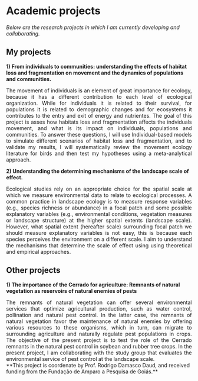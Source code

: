 ---
---

# Academic projects

   *Below are the research projects in which I am currently developing and collaborating.*
    <br />
## My projects

  **1) From individuals to communities: understanding the effects of habitat loss and fragmentation on movement and the dynamics of populations and communities.**
 <br />
  <div style="text-align: justify">The movement of individuals is an element of great importance for ecology, because it has a different contribution to each level of ecological 
  organization. While for individuals it is related to their survival, for populations it is related to demographic changes and for ecosystems it contributes to the entry and exit 
  of energy and nutrientes. The goal of this project is asses how habitats loss and fragmentation affects the indviduals movement, and what is its impact on individuals, 
  populations and communities. To answer these questions, I will use Individual-based models to simulate different scenarios of habitat loss and fragmentation, and to validate my 
  results, I will systematically review the movement ecology literature for birds and then test my hypotheses using a meta-analytical approach. </div>
     
  **2) Understanding the determining mechanisms of the landscape scale of effect.**
 <br />
  <div style="text-align: justify">Ecological studies rely on an appropriate choice for the spatial scale at which we measure environmental data to relate to ecological 
  processes. A common practice in landscape ecology is to measure response variables (e.g., species richness or abundance) in a focal patch and some possible explanatory variables 
  (e.g., environmental conditions, vegetation measures or landscape structure) at the higher spatial extents (landscape scale). However, what spatial extent (hereafter scale) 
  surrounding focal patch we should measure explanatory variables is not easy, this is because each species perceives the environment on a different scale. I aim to understand the 
  mechanisms that determine the scale of effect using using theoretical and empirical approaches. </div>
    
## Other projects

  **1) The importance of the Cerrado for agriculture: Remnants of natural vegetation as reservoirs of natural enemies of pests**
 <br />
  <div style="text-align: justify">The remnants of natural vegetation can offer several environmental services that optimize agricultural production, such as water control, 
  pollination and natural pest control. In the latter case, the remnants of natural vegetation favor the maintenance of natural enemies by offering various resources to these 
  organisms, which in turn, can migrate to surrounding agriculture and naturally regulate pest populations in crops. The objective of the present project is to test the role of 
  the Cerrado remnants in the natural pest control in soybean and rubber tree crops. In the present project, I am collaborating with the study group that evaluates the 
  environmental service of pest control at the landscape scale. </div>
  **This project is coordenate by Prof. Rodrigo Damasco Daud, and received funding from the Fundação de Amparo a Pesquisa de Goiás.** 
